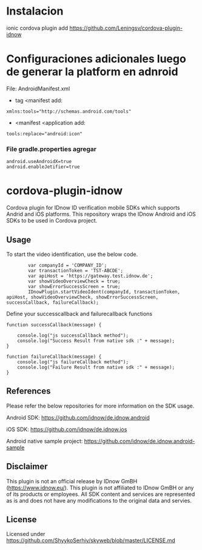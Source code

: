 # Instalacion 

ionic cordova plugin add https://github.com/Leningsv/cordova-plugin-idnow

# Configuraciones adicionales  luego de generar la platform en adnroid

File: AndroidManifest.xml

- tag <manifest add: 

```xmlns:tools="http://schemas.android.com/tools"```

- <manifest <application add:

```tools:replace="android:icon"```

### File gradle.properties agregar

```
android.useAndroidX=true
android.enableJetifier=true
```

# cordova-plugin-idnow
Cordova plugin for IDnow ID verification mobile SDKs which supports Andrid and iOS platforms. This repository wraps the IDnow Android and iOS SDKs to be used in Cordova project.

## Usage

To start the video identification, use the below code.
```
        var companyId = 'COMPANY_ID';
        var transactionToken = 'TST-ABCDE';
        var apiHost = 'https://gateway.test.idnow.de';
        var showVideoOverviewCheck = true;
        var showErrorSuccessScreen = true;
        IDnowPlugin.startVideoIdent(companyId, transactionToken, apiHost, showVideoOverviewCheck, showErrorSuccessScreen, successCallback, failureCallback);
```

Define your successcallback and failurecallback functions

```
function successCallback(message) {

    console.log("js successCallback method");
    console.log("Success Result from native sdk :" + message);
}

function failureCallback(message) {
    console.log("js failureCallback method");
    console.log("Failure Result from native sdk :" + message);
}
```

## References
Please refer the below repositories for more information on the SDK usage.

Android SDK: https://github.com/idnow/de.idnow.android

iOS SDK: https://github.com/idnow/de.idnow.ios

Android native sample project: https://github.com/idnow/de.idnow.android-sample

## Disclaimer
This plugin is not an official release by IDnow GmBH (https://www.idnow.eu/). This plugin is not affiliated to IDnow GmBH or any of its products or employees. All SDK content and services are represented as is and does not have any modifications to the original data and servies.

## License

Licensed under https://github.com/ShyykoSerhiy/skyweb/blob/master/LICENSE.md
